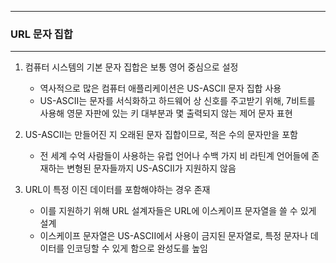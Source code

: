 -----
### URL 문자 집합
-----
1. 컴퓨터 시스템의 기본 문자 집합은 보통 영어 중심으로 설정
   - 역사적으로 많은 컴퓨터 애플리케이션은 US-ASCII 문자 집합 사용
   - US-ASCII는 문자를 서식화하고 하드웨어 상 신호를 주고받기 위해, 7비트를 사용해 영문 자판에 있는 키 대부분과 몇 출력되지 않는 제어 문자 표현

2. US-ASCII는 만들어진 지 오래된 문자 집합이므로, 적은 수의 문자만을 포함
   - 전 세계 수억 사람들이 사용하는 유럽 언어나 수백 가지 비 라틴계 언어들에 존재하는 변형된 문자들까지 US-ASCII가 지원하지 않음

3. URL이 특정 이진 데이터를 포함해야하는 경우 존재
   - 이를 지원하기 위해 URL 설계자들은 URL에 이스케이프 문자열을 쓸 수 있게 설계
   - 이스케이프 문자열은 US-ASCII에서 사용이 금지된 문자열로, 특정 문자나 데이터를 인코딩할 수 있게 함으로 완성도를 높임
